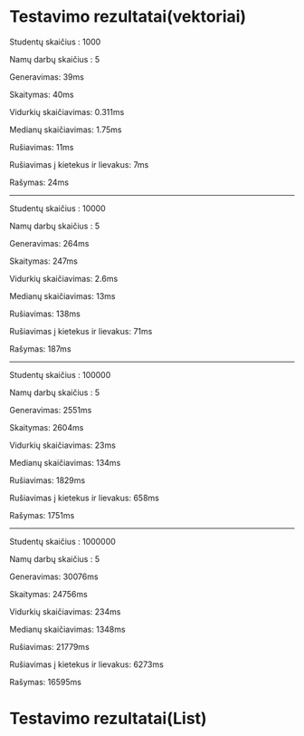 # Testavimo rezultatai(vektoriai)

Studentų skaičius : 1000

Namų darbų skaičius : 5

Generavimas: 39ms

Skaitymas: 40ms

Vidurkių skaičiavimas: 0.311ms

Medianų skaičiavimas: 1.75ms

Rušiavimas: 11ms

Rušiavimas į kietekus ir lievakus: 7ms

Rašymas: 24ms

----------------------------------------

Studentų skaičius : 10000

Namų darbų skaičius : 5

Generavimas: 264ms

Skaitymas: 247ms

Vidurkių skaičiavimas: 2.6ms

Medianų skaičiavimas: 13ms

Rušiavimas: 138ms

Rušiavimas į kietekus ir lievakus: 71ms

Rašymas: 187ms

--------------------------------------------

Studentų skaičius : 100000

Namų darbų skaičius : 5

Generavimas: 2551ms

Skaitymas: 2604ms

Vidurkių skaičiavimas: 23ms

Medianų skaičiavimas: 134ms

Rušiavimas: 1829ms

Rušiavimas į kietekus ir lievakus: 658ms

Rašymas: 1751ms

---------------------------------------------

Studentų skaičius : 1000000

Namų darbų skaičius : 5

Generavimas: 30076ms

Skaitymas: 24756ms

Vidurkių skaičiavimas: 234ms

Medianų skaičiavimas: 1348ms

Rušiavimas: 21779ms

Rušiavimas į kietekus ir lievakus: 6273ms

Rašymas: 16595ms





# Testavimo rezultatai(List)
